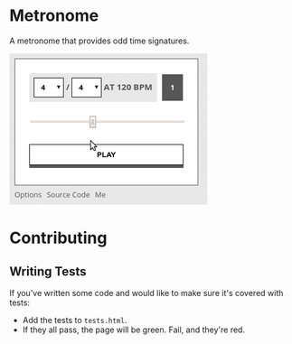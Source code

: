 # Metronome
A metronome that provides odd time signatures.

![Alt Text](demo.gif)

# Contributing

## Writing Tests

If you've written some code and would like to make sure it's covered with tests:

- Add the tests to `tests.html`.
- If they all pass, the page will be green. Fail, and they're red.
